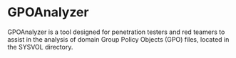 # GPOAnalyzer
GPOAnalyzer is a tool designed for penetration testers and red teamers to assist in the analysis of domain Group Policy Objects (GPO) files, located in the SYSVOL directory.
